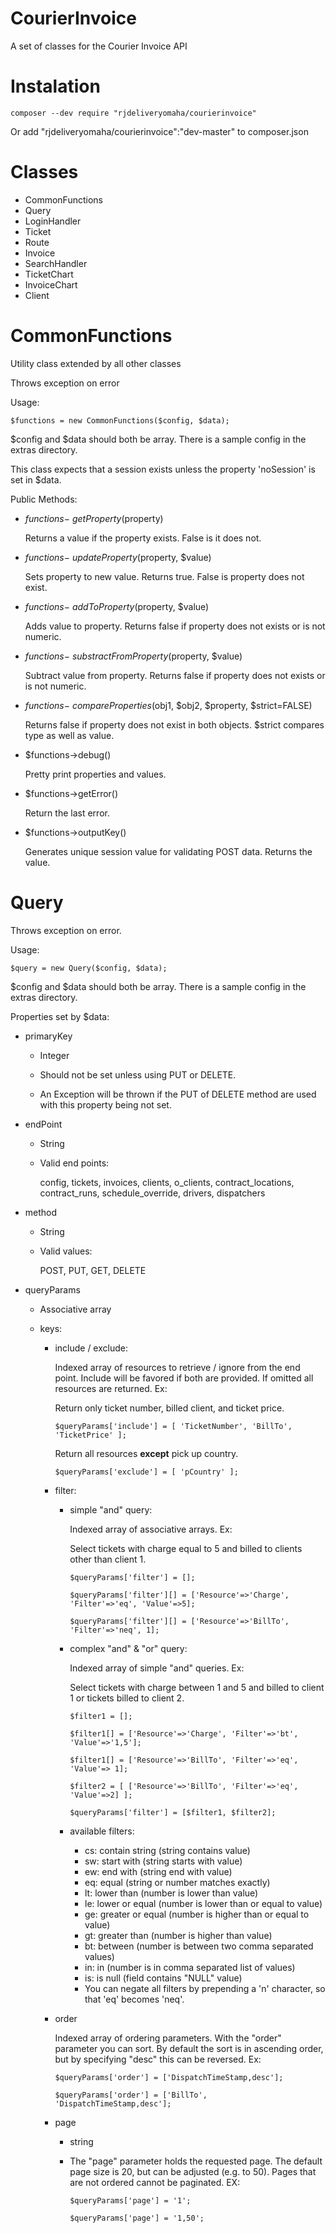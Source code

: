 # CourierInvoice
A set of classes for the Courier Invoice API
# Instalation
    composer --dev require "rjdeliveryomaha/courierinvoice"
 Or add "rjdeliveryomaha/courierinvoice":"dev-master" to composer.json
# Classes
  - CommonFunctions
  - Query
  - LoginHandler
  - Ticket
  - Route
  - Invoice
  - SearchHandler
  - TicketChart
  - InvoiceChart
  - Client

# CommonFunctions

Utility class extended by all other classes

Throws exception on error

Usage:

    $functions = new CommonFunctions($config, $data);

$config and $data should both be array. There is a sample config in the extras directory.

This class expects that a session exists unless the property 'noSession' is set in $data.

Public Methods:
  - $functions-\>getProperty($property)

    Returns a value if the property exists. False is it does not.

  - $functions-\>updateProperty($property, $value)

    Sets property to new value. Returns true. False is property does not exist.

  - $functions-\>addToProperty($property, $value)

    Adds value to property. Returns false if property does not exists or is not numeric.

  - $functions-\>substractFromProperty($property, $value)

    Subtract value from property. Returns false if property does not exists or is not numeric.

  - $functions-\>compareProperties($obj1, $obj2, $property, $strict=FALSE)

    Returns false if property does not exist in both objects. $strict compares type as well as value.

  - $functions-\>debug()

    Pretty print properties and values.

  - $functions-\>getError()

    Return the last error.

  - $functions-\>outputKey()

    Generates unique session value for validating POST data. Returns the value.

# Query
Throws exception on error.

Usage:

    $query = new Query($config, $data);

$config and $data should both be array. There is a sample config in the extras directory.

Properties set by $data:
   - primaryKey
     * Integer

     * Should not be set unless using PUT or DELETE.

     * An Exception will be thrown if the PUT of DELETE method are used with this property being not set.

   - endPoint
     * String

     * Valid end points:

       config, tickets, invoices, clients, o_clients, contract_locations, contract_runs, schedule_override, drivers, dispatchers

   - method
     * String

     * Valid values:

       POST, PUT, GET, DELETE

   - queryParams
     * Associative array

     * keys:
       - include / exclude:

         Indexed array of resources to retrieve / ignore from the end point. Include will be favored if both are provided. If omitted all resources are returned. Ex:

         Return only ticket number, billed client, and ticket price.

             $queryParams['include'] = [ 'TicketNumber', 'BillTo', 'TicketPrice' ];

         Return all resources __except__ pick up country.

             $queryParams['exclude'] = [ 'pCountry' ];

       - filter:
          * simple "and" query:

            Indexed array of associative arrays. Ex:

            Select tickets with charge equal to 5 and billed to clients other than client 1.

                $queryParams['filter'] = [];

                $queryParams['filter'][] = ['Resource'=>'Charge', 'Filter'=>'eq', 'Value'=>5];

                $queryParams['filter'][] = ['Resource'=>'BillTo', 'Filter'=>'neq', 1];

          * complex "and" & "or" query:

            Indexed array of simple "and" queries. Ex:

            Select tickets with charge between 1 and 5 and billed to client 1 or tickets billed to client 2.

                $filter1 = [];

                $filter1[] = ['Resource'=>'Charge', 'Filter'=>'bt', 'Value'=>'1,5'];

                $filter1[] = ['Resource'=>'BillTo', 'Filter'=>'eq', 'Value'=> 1];

                $filter2 = [ ['Resource'=>'BillTo', 'Filter'=>'eq', 'Value'=>2] ];

                $queryParams['filter'] = [$filter1, $filter2];

          * available filters:

            + cs: contain string (string contains value)
            + sw: start with (string starts with value)
            + ew: end with (string end with value)
            + eq: equal (string or number matches exactly)
            + lt: lower than (number is lower than value)
            + le: lower or equal (number is lower than or equal to value)
            + ge: greater or equal (number is higher than or equal to value)
            + gt: greater than (number is higher than value)
            + bt: between (number is between two comma separated values)
            + in: in (number is in comma separated list of values)
            + is: is null (field contains "NULL" value)
            + You can negate all filters by prepending a 'n' character, so that 'eq' becomes 'neq'.

       - order

         Indexed array of ordering parameters. With the "order" parameter you can sort. By default the sort is in ascending order, but by specifying "desc" this can be reversed. Ex:

             $queryParams['order'] = ['DispatchTimeStamp,desc'];

             $queryParams['order'] = ['BillTo', 'DispatchTimeStamp,desc'];

       - page

          * string

          * The "page" parameter holds the requested page. The default page size is 20, but can be adjusted (e.g. to 50). Pages that are not ordered cannot be paginated. EX:

                $queryParams['page'] = '1';

                $queryParams['page'] = '1,50';
